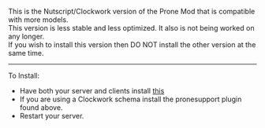 This is the Nutscript/Clockwork version of the Prone Mod that is compatible with more models.<br>
This version is less stable and less optimized. It also is not being worked on any longer.<br>
If you wish to install this version then DO NOT install the other version at the same time.<br><hr>
To Install:<br>
- Have both your server and clients install [this](http://steamcommunity.com/sharedfiles/filedetails/?id=609281761)
- If you are using a Clockwork schema install the pronesupport plugin found above.
- Restart your server.
